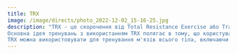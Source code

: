 ```yaml
---
title: TRX
image: /image/directs/photo_2022-12-02_15-16-25.jpg
description: "TRX - це скорочення від Total Resistance Exercise або Training Suspension System. Це фітнес-інвентар, який складається з набору строп та ручок, що дозволяють виконувати тренування з використанням власної ваги тіла.<br><br>
Основна ідея тренувань з використанням TRX полягає в тому, що користувачі можуть виконувати різні вправи зі стропами, що надає різних рівнів опори та розтяжки, тому що тіло рухається вільно у повітрі. Це дозволяє зробити тренування більш ефективним та захоплюючим, оскільки на кожну вправу додається елемент балансу та стабільності.<br><br>
TRX можна використовувати для тренування м'язів всього тіла, включаючи грудні, спинні, плечові м'язи, а також м'язи ніг та сідниць. Цей інвентар також допомагає покращити згинання та розгинання, а також робити вправи на зміцнення ядра тіла."
---
```

